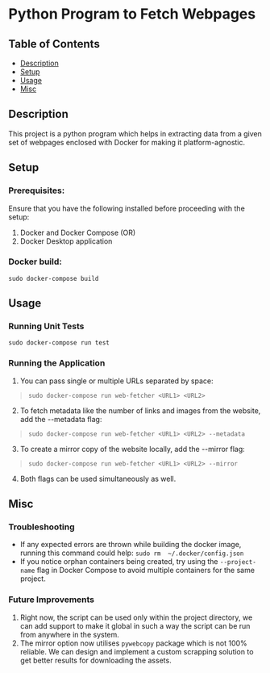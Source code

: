 # Python Program to Fetch Webpages

## Table of Contents

- [Description](#Description)
- [Setup](#Setup)
- [Usage](#Usage)
- [Misc](#Misc)

## Description
This project is a python program which helps in extracting data from a given set of webpages enclosed with Docker for making it platform-agnostic.

## Setup

### Prerequisites:

Ensure that you have the following installed before proceeding with the setup:
1. Docker and Docker Compose (OR)
2. Docker Desktop application

### Docker build:

```sudo docker-compose build```

## Usage

### Running Unit Tests
```sudo docker-compose run test```

### Running the Application
1. You can pass single or multiple URLs separated by space:
>```sudo docker-compose run web-fetcher <URL1> <URL2>```
2. To fetch metadata like the number of links and images from the website, add the --metadata flag:
>```sudo docker-compose run web-fetcher <URL1> <URL2> --metadata```
3. To create a mirror copy of the website locally, add the --mirror flag:
>```sudo docker-compose run web-fetcher <URL1> <URL2> --mirror```
4. Both flags can be used simultaneously as well.

## Misc

### Troubleshooting
- If any expected errors are thrown while building the docker image, running this command could help:
```sudo rm  ~/.docker/config.json```
- If you notice orphan containers being created, try using the `--project-name` flag in Docker Compose to avoid multiple containers for the same project.

### Future Improvements
1. Right now, the script can be used only within the project directory, we can add support to make it global in such a way the script can be run from anywhere in the system.
2. The mirror option now utilises `pywebcopy` package which is not 100% reliable. We can design and implement a custom scrapping solution to get better results for downloading the assets.